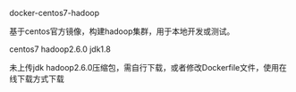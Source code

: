 docker-centos7-hadoop

基于centos官方镜像，构建hadoop集群，用于本地开发或测试。

centos7 hadoop2.6.0 jdk1.8

未上传jdk hadoop2.6.0压缩包，需自行下载，或者修改Dockerfile文件，使用在线下载方式下载
